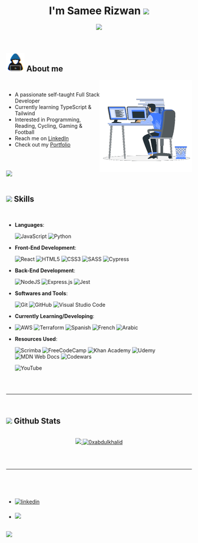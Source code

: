 <h1 align="center"><b>I'm Samee Rizwan </b><img src="https://media.giphy.com/media/hvRJCLFzcasrR4ia7z/giphy.gif" width="35"></h1>

<p align="center">
  <a href="https://github.com/DenverCoder1/readme-typing-svg"><img src="https://readme-typing-svg.herokuapp.com?font=Time+New+Roman&color=cyan&size=25&center=true&vCenter=true&width=600&height=100&lines=Self-taught+Web+Developer,;Computing+For+Business+Graduate,;Active+Learner/Researcher,;Love+to+learn+new+stuff..<3"></a>
</p>


<br>



	
## <picture><img src = "https://github.com/0xAbdulKhalid/0xAbdulKhalid/raw/main/assets/mdImages/about_me.gif" width = 50px></picture> **About me**

<picture> <img align="right" src="https://github.com/0xAbdulKhalid/0xAbdulKhalid/raw/main/assets/mdImages/Right_Side.gif" width = 250px></picture>

<br>

- A passionate self-taught Full Stack Developer
- Currently learning TypeScript & Tailwind
- Interested in Programming, Reading, Cycling, Gaming & Football
- Reach me on [LinkedIn](https://www.linkedin.com/in/samee-rizwan-4b7099178/)
- Check out my [Portfolio](https://github.com/sameerizwan)

<br><br>

<img src="https://user-images.githubusercontent.com/73097560/115834477-dbab4500-a447-11eb-908a-139a6edaec5c.gif"><br><br>

## <img src="https://media2.giphy.com/media/QssGEmpkyEOhBCb7e1/giphy.gif?cid=ecf05e47a0n3gi1bfqntqmob8g9aid1oyj2wr3ds3mg700bl&rid=giphy.gif" width ="25"><b> Skills</b>
<br>

<p align="center">

- **Languages**:
    
    ![JavaScript](https://img.shields.io/badge/JavaScript%20-%23F7DF1E.svg?style=for-the-badge&logo=javascript&logoColor=black)
    ![Python](https://img.shields.io/badge/Python%20-%233776AB.svg?style=for-the-badge&logo=python&logoColor=white)
  
 
    
- **Front-End Development**:

   ![React](https://img.shields.io/badge/react-%2320232a.svg?style=for-the-badge&logo=react&logoColor=%2361DAFB)
   ![HTML5](https://img.shields.io/badge/html5-%23E34F26.svg?style=for-the-badge&logo=html5&logoColor=white)
   ![CSS3](https://img.shields.io/badge/css3-%231572B6.svg?style=for-the-badge&logo=css3&logoColor=white)
   ![SASS](https://img.shields.io/badge/SASS-hotpink.svg?style=for-the-badge&logo=SASS&logoColor=white)
   ![Cypress](https://img.shields.io/badge/-cypress-%23E5E5E5?style=for-the-badge&logo=cypress&logoColor=058a5e)

	
- **Back-End Development**:

   ![NodeJS](https://img.shields.io/badge/node.js-6DA55F?style=for-the-badge&logo=node.js&logoColor=white)
   ![Express.js](https://img.shields.io/badge/express.js-%23404d59.svg?style=for-the-badge&logo=express&logoColor=%2361DAFB)
   ![Jest](https://img.shields.io/badge/-jest-%23C21325?style=for-the-badge&logo=jest&logoColor=white)


- **Softwares and Tools**:

    ![Git](https://img.shields.io/badge/git-%23F05033.svg?style=for-the-badge&logo=git&logoColor=white)
    ![GitHub](https://img.shields.io/badge/github-%23121011.svg?style=for-the-badge&logo=github&logoColor=white)
    ![Visual Studio Code](https://img.shields.io/badge/Visual%20Studio%20Code-0078d7.svg?style=for-the-badge&logo=visual-studio-code&logoColor=white)

- **Currently Learning/Developing**:
- 
    ![AWS](https://img.shields.io/badge/AWS%20-%23FF9900.svg?style=for-the-badge&logo=amazon-aws&logoColor=white)
    ![Terraform](https://img.shields.io/badge/Terraform%20-%23623CE4.svg?style=for-the-badge&logo=terraform&logoColor=white)
    ![Spanish](https://img.shields.io/badge/spanish-%23FF8C00.svg?style=for-the-badge&logoColor=white)
    ![French](https://img.shields.io/badge/french-%230091EA.svg?style=for-the-badge&logoColor=white)
    ![Arabic](https://img.shields.io/badge/arabic-%2300C851.svg?style=for-the-badge&logoColor=white)
	
	
- **Resources Used**:

    ![Scrimba](https://img.shields.io/badge/scrimba-2B283A?style=for-the-badge&logo=scrimba&logoColor=white)
    ![FreeCodeCamp](https://img.shields.io/badge/Freecodecamp-%23123.svg?&style=for-the-badge&logo=freecodecamp&logoColor=green)
    ![Khan Academy](https://img.shields.io/badge/KhanAcademy-%2314BF96.svg?style=for-the-badge&logo=KhanAcademy&logoColor=white)
    ![Udemy](https://img.shields.io/badge/Udemy-A435F0?style=for-the-badge&logo=Udemy&logoColor=white)
    ![MDN Web Docs](https://img.shields.io/badge/MDN_Web_Docs-black?style=for-the-badge&logo=mdnwebdocs&logoColor=white)
    ![Codewars](https://img.shields.io/badge/Codewars-B1361E?style=for-the-badge&logo=codewars&logoColor=grey)
    
    ![YouTube](https://img.shields.io/badge/YouTube-%23FF0000.svg?style=for-the-badge&logo=YouTube&logoColor=white)
	
</p>

<br>
<br>

-----

<br>


## <img src="https://media.giphy.com/media/iY8CRBdQXODJSCERIr/giphy.gif" width="35"><b> Github Stats </b>
<br>

<div align="center">

<a href="https://github.com/sameerizwan">
  <img src="https://github-readme-stats.vercel.app/api?username=sameerizwan&include_all_commits=true&count_private=true&show_icons=true&line_height=20&title_color=7A7ADB&icon_color=2234AE&text_color=D3D3D3&bg_color=0,000000,130F40" width="450"/>
  <img src="https://github-readme-stats.vercel.app/api/top-langs?username=sameerizwan&show_icons=true&locale=en&layout=compact&line_height=20&title_color=7A7ADB&icon_color=2234AE&text_color=D3D3D3&bg_color=0,000000,130F40" width="375"  alt="0xabdulkhalid"/>
</a>

</div>

<br>
<br>
<br>

-----

<br>
<br>

<br>
<div align='left'>

<ul>

<li>
<a href="https://www.linkedin.com/in/samee-rizwan-4b7099178/" target="_blank">
<img src="https://img.shields.io/badge/linkedin:%20%20Ahmed-%2300acee.svg?color=405DE6&style=for-the-badge&logo=linkedin&logoColor=white" alt=linkedin style="margin-bottom: 5px;"/>
</a>
</li>

<br>

<li>
<a href="mailto:sameerizwan3@gmail.com" target="_blank">
<img src="https://img.shields.io/badge/gmail:%20%20Ahmed-%2300acee.svg?color=red&style=for-the-badge&logo=gmail&logoColor=white" />
</a>
</li>
	
</ul>
</div>

<br>
<img src="https://user-images.githubusercontent.com/73097560/115834477-dbab4500-a447-11eb-908a-139a6edaec5c.gif">
<br>
<br>

